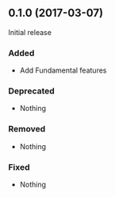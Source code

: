 ## 0.1.0 (2017-03-07)

Initial release

### Added

- Add Fundamental features

### Deprecated

- Nothing

### Removed

- Nothing

### Fixed

- Nothing
